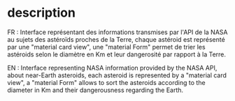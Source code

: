 <h1>description</h1>

FR :
Interface représentant des informations transmises par l'API de la  NASA au sujets des astéroïds proches de la Terre,
chaque astéroid est représenté par une "material card view",
une "material Form" permet de trier les astéroids selon le diamètre en Km et
leur dangerosité par rapport à la Terre.

EN :
Interface representing NASA information provided by the NASA API, about near-Earth asteroids,
each asteroid is represented by a "material card view",
a "material Form" allows to sort the asteroids according to the diameter in Km and
their dangerousness regarding the Earth.
